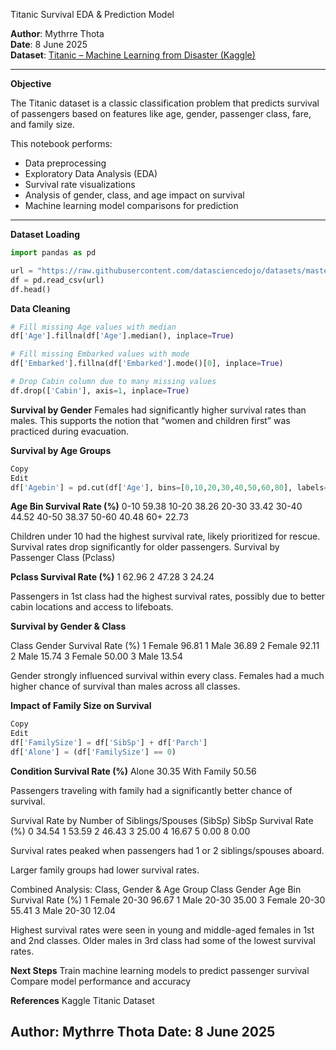 Titanic Survival EDA & Prediction Model

**Author**: Mythrre Thota  
**Date**: 8 June 2025  
**Dataset**: [Titanic – Machine Learning from Disaster (Kaggle)](https://www.kaggle.com/c/titanic/data)

---

**Objective**

The Titanic dataset is a classic classification problem that predicts survival of passengers based on features like age, gender, passenger class, fare, and family size.

This notebook performs:
- Data preprocessing
- Exploratory Data Analysis (EDA)
- Survival rate visualizations
- Analysis of gender, class, and age impact on survival
- Machine learning model comparisons for prediction

---

**Dataset Loading**

```python
import pandas as pd

url = "https://raw.githubusercontent.com/datasciencedojo/datasets/master/titanic.csv"
df = pd.read_csv(url)
df.head()
```


**Data Cleaning**
```python
# Fill missing Age values with median
df['Age'].fillna(df['Age'].median(), inplace=True)

# Fill missing Embarked values with mode
df['Embarked'].fillna(df['Embarked'].mode()[0], inplace=True)

# Drop Cabin column due to many missing values
df.drop(['Cabin'], axis=1, inplace=True)
```
**Survival by Gender**
Females had significantly higher survival rates than males.
This supports the notion that “women and children first” was practiced during evacuation.

**Survival by Age Groups**
```python
Copy
Edit
df['Agebin'] = pd.cut(df['Age'], bins=[0,10,20,30,40,50,60,80], labels=['0-10','10-20','20-30','30-40','40-50','50-60','60+'])
```

**Age Bin	Survival Rate (%)**
0-10	59.38
10-20	38.26
20-30	33.42
30-40	44.52
40-50	38.37
50-60	40.48
60+	22.73

Children under 10 had the highest survival rate, likely prioritized for rescue.
Survival rates drop significantly for older passengers.
Survival by Passenger Class (Pclass)

**Pclass	Survival Rate (%)**
1	62.96
2	47.28
3	24.24

Passengers in 1st class had the highest survival rates, possibly due to better cabin locations and access to lifeboats.


**Survival by Gender & Class**

Class	Gender	Survival Rate (%)
1	Female	96.81
1	Male	36.89
2	Female	92.11
2	Male	15.74
3	Female	50.00
3	Male	13.54

Gender strongly influenced survival within every class.
Females had a much higher chance of survival than males across all classes.

**Impact of Family Size on Survival**
```python
Copy
Edit
df['FamilySize'] = df['SibSp'] + df['Parch']
df['Alone'] = (df['FamilySize'] == 0)
```
**Condition	Survival Rate (%)**
Alone	30.35
With Family	50.56

Passengers traveling with family had a significantly better chance of survival.

Survival Rate by Number of Siblings/Spouses (SibSp)
SibSp	Survival Rate (%)
0	34.54
1	53.59
2	46.43
3	25.00
4	16.67
5	0.00
8	0.00

Survival rates peaked when passengers had 1 or 2 siblings/spouses aboard.

Larger family groups had lower survival rates.

Combined Analysis: Class, Gender & Age Group
Class	Gender	Age Bin	Survival Rate (%)
1	Female	20-30	96.67
1	Male	20-30	35.00
3	Female	20-30	55.41
3	Male	20-30	12.04

Highest survival rates were seen in young and middle-aged females in 1st and 2nd classes.
Older males in 3rd class had some of the lowest survival rates.

**Next Steps**
Train machine learning models to predict passenger survival
Compare model performance and accuracy

**References**
Kaggle Titanic Dataset


Author: Mythrre Thota
Date: 8 June 2025
---










